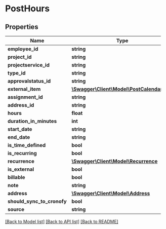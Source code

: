 # PostHours

## Properties
Name | Type | Description | Notes
------------ | ------------- | ------------- | -------------
**employee_id** | **string** |  | [optional] 
**project_id** | **string** |  | [optional] 
**projectservice_id** | **string** |  | [optional] 
**type_id** | **string** |  | [optional] 
**approvalstatus_id** | **string** |  | [optional] 
**external_item** | [**\Swagger\Client\Model\PostCalendarItem**](PostCalendarItem.md) |  | [optional] 
**assignment_id** | **string** |  | [optional] 
**address_id** | **string** |  | [optional] 
**hours** | **float** |  | [optional] 
**duration_in_minutes** | **int** |  | [optional] 
**start_date** | **string** |  | [optional] 
**end_date** | **string** |  | [optional] 
**is_time_defined** | **bool** |  | [optional] 
**is_recurring** | **bool** |  | [optional] 
**recurrence** | [**\Swagger\Client\Model\Recurrence**](Recurrence.md) |  | [optional] 
**is_external** | **bool** |  | [optional] 
**billable** | **bool** |  | [optional] 
**note** | **string** |  | [optional] 
**address** | [**\Swagger\Client\Model\Address**](Address.md) |  | [optional] 
**should_sync_to_cronofy** | **bool** |  | [optional] 
**source** | **string** |  | [optional] 

[[Back to Model list]](../README.md#documentation-for-models) [[Back to API list]](../README.md#documentation-for-api-endpoints) [[Back to README]](../README.md)


